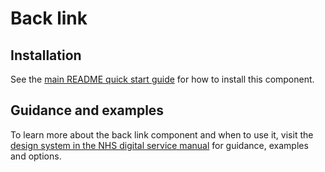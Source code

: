 # Back link

## Installation

See the [main README quick start guide](https://github.com/nhsuk/nhsuk-frontend#quick-start) for how to install this component.

## Guidance and examples

To learn more about the back link component and when to use it, visit the [design system in the NHS digital service manual](https://service-manual.nhs.uk/design-system/components/back-link) for guidance, examples and options.
